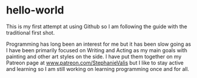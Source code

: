 # hello-world
This is my first attempt at using Github so I am following the guide with the traditional first shot.

Programming has long been an interest for me but it has been slow going as I have been primarily focused on Writing and Acting as my main goals with painting and other art styles on the side. I have put them together on my Patreon page at www.patreon.com/StephanieValis but I like to stay active and learning so I am still working on learning programming once and for all.

